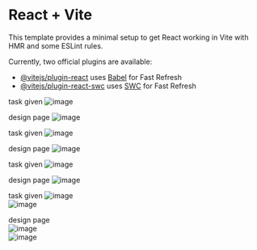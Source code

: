 # React + Vite

This template provides a minimal setup to get React working in Vite with HMR and some ESLint rules.

Currently, two official plugins are available:

- [@vitejs/plugin-react](https://github.com/vitejs/vite-plugin-react/blob/main/packages/plugin-react/README.md) uses [Babel](https://babeljs.io/) for Fast Refresh
- [@vitejs/plugin-react-swc](https://github.com/vitejs/vite-plugin-react-swc) uses [SWC](https://swc.rs/) for Fast Refresh



task given
![image](https://github.com/harshpatelsyndell/tyreoo/assets/156167722/79babe12-2ff5-446b-a91e-0e19f0e65e66)

design page
![image](https://github.com/harshpatelsyndell/tyreoo/assets/156167722/3b2d49ea-c799-49c6-90b9-bad42546d660)

task given
![image](https://github.com/harshpatelsyndell/tyreoo/assets/156167722/984968fa-1351-43f2-966f-16092229b15a)    

design page
![image](https://github.com/harshpatelsyndell/tyreoo/assets/156167722/beef9d68-6484-49ae-9861-873953122924)         

task given
![image](https://github.com/harshpatelsyndell/tyreoo/assets/156167722/180f0427-4c46-4d9e-8b9a-a07fa18064ec)

design page
![image](https://github.com/harshpatelsyndell/tyreoo/assets/156167722/3f78ec48-64ce-4d81-bb5a-1a831d9560a2)      

task given
![image](https://github.com/harshpatelsyndell/tyreoo/assets/156167722/4c13f047-c242-4e1c-aba9-499ec01538eb)    
![image](https://github.com/harshpatelsyndell/tyreoo/assets/156167722/dcc16b49-a8de-4eab-b404-233be490d479)

design page   
![image](https://github.com/harshpatelsyndell/tyreoo/assets/156167722/66d6a2d7-3a44-49b1-b3b0-9b0976115bcf)    
![image](https://github.com/harshpatelsyndell/tyreoo/assets/156167722/79c818d0-eaa1-40ea-a5f2-5ede975f3854)

